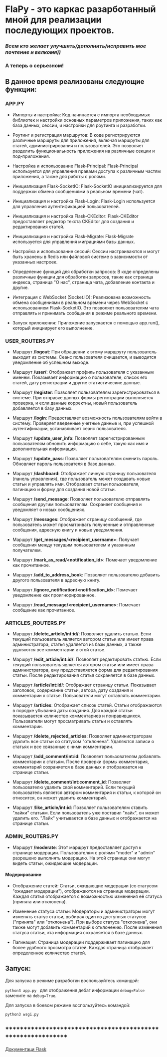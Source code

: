# **FlaPy - это каркас разарботанный мной для реализации последующих проектов.**

### _Всем кто желает улучшить/дополнить/исправить мое почтение и велкомя))_

### А теперь о серьезном!


## В данное время реализованы следующие функции:

### APP.PY

* Импорты и настройка: Код начинается с импорта необходимых библиотек и настройки основных параметров приложения, таких как база данных, сессии, и настройки для роутинга и разработки.

* Роутинг и регистрация маршрутов: В коде регистрируются различные маршруты для приложения, включая маршруты для статей, администрирования и пользователей. Это позволяет разделить функциональность приложения на различные секции и под-приложения.

* Настройка и использование Flask-Principal: Flask-Principal используется для управления правами доступа к различным частям приложения, а также для работы с ролями.

* Инициализация Flask-SocketIO: Flask-SocketIO инициализируется для поддержки обмена сообщениями в реальном времени (чат).

* Инициализация и настройка Flask-Login: Flask-Login используется для управления аутентификацией пользователей.

* Инициализация и настройка Flask-CKEditor: Flask-CKEditor предоставляет редактор текста CKEditor для создания и редактирования статей.

* Инициализация и настройка Flask-Migrate: Flask-Migrate используется для управления миграциями базы данных.

* Настройка и использование сессий: Сессии настраиваются и могут быть хранены в Redis или файловой системе в зависимости от указанных настроек.

* Определение функций для обработки запросов: В коде определены различные функции для обработки запросов, такие как страница индекса, страница "О нас", страница чата, добавление контакта и другие.

* Интеграция с WebSocket (Socket.IO): Реализована возможность обмена сообщениями в реальном времени через WebSocket с использованием Flask-SocketIO. Это позволяет пользователям чата отправлять и принимать сообщения в режиме реального времени.

* Запуск приложения: Приложение запускается с помощью app.run(), который инициирует его выполнение.

### USER_ROUTERS.PY

* Маршрут **/logout**: При обращении к этому маршруту пользователь выходит из системы. Сеанс пользователя очищается, и выводится уведомление об успешном выходе.

* Маршрут **/user/<username>**: Отображает профиль пользователя с указанным именем. Показывает информацию о пользователе, список его статей, дату регистрации и другие статистические данные.

* Маршрут **/register**: Позволяет пользователям зарегистрироваться в системе. При отправке данных формы регистрации выполняется проверка, и если данные корректны, новый пользователь добавляется в базу данных.

* Маршрут **/login**: Предоставляет возможность пользователям войти в систему. Проверяет введенные учетные данные и, при успешной аутентификации, устанавливает сеанс пользователя.

* Маршрут **/update_user_info**: Позволяет зарегистрированным пользователям обновить информацию о себе, такую как имя и дополнительная информация.

* Маршрут **/update_pass**: Позволяет пользователям сменить пароль. Обновляет пароль пользователя в базе данных.

* Маршрут **/dashboard**: Отображает личную страницу пользователя (панель управления), где пользователь может создавать новые статьи и управлять ими. Отображает статьи пользователя, пагинацию и форму для создания новой статьи.

* Маршрут **/send_message**: Позволяет пользователю отправлять сообщения другим пользователям. Сохраняет сообщения и уведомляет о новых сообщениях.

* Маршрут **/messages**: Отображает страницу сообщений, где пользователь может просматривать полученные и отправленные сообщения, адресную книгу и новые уведомления.

* Маршрут **/get_messages/<recipient_username>**: Получает сообщения между текущим пользователем и указанным получателем.

* Маршрут **/mark_as_read/<notification_id>**: Помечает уведомление как прочитанное.

* Маршрут **/add_to_address_book**: Позволяет пользователю добавить другого пользователя в адресную книгу.

* Маршрут **/ignore_notification/<notification_id>**: Помечает уведомление как проигнорированное.

* Маршрут **/read_message/<recipient_username>**: Помечает сообщение как прочитанное.

### ARTICLES_ROUTERS.PY

* Маршрут **/delete_article/int:id/**: Позволяет удалить статью. Если текущий пользователь является автором статьи или имеет права администратора, статья удаляется из базы данных, а также удаляются все комментарии к этой статье.

* Маршрут **/edit_article/int:id/**: Позволяет редактировать статью. Если текущий пользователь является автором статьи или имеет права администратора, ему предоставляется форма для редактирования статьи. После редактирования статья сохраняется в базе данных.

* Маршрут **/article/int:id**/: Отображает страницу статьи. Показывает заголовок, содержание статьи, автора, дату создания и комментарии к статье. Пользователи могут оставлять комментарии.

* Маршрут **/articles**: Отображает список статей. Статьи отображаются в порядке убывания даты создания. Для каждой статьи показывается количество комментариев и понравившихся. Пользователи могут просматривать статьи и оставлять комментарии.

* Маршрут **/delete_rejected_articles**: Позволяет администраторам удалить все статьи со статусом "отклонена". Удаляются записи о статьях и все связанные с ними комментарии.

* Маршрут **/add_comment/int:id**: Позволяет пользователям добавлять комментарии к статьям. После проверки формы комментария, комментарий сохраняется в базе данных и отображается на странице статьи.

* Маршрут **/delete_comment/int:comment_id**: Позволяет пользователю удалить свой комментарий. Если текущий пользователь является автором комментария и статьи, к которой он относится, он может удалить комментарий.

* Маршрут /**like_article/int:id**: Позволяет пользователям ставить "лайки" статьям. Если пользователь уже поставил "лайк", он может удалить его. "Лайк" учитывается в базе данных и отображается на странице статьи.

### ADMIN_ROUTERS.PY

* Маршрут **/moderate**: Этот маршрут предоставляет доступ к странице модерации. Пользователям с ролями "moder" и "admin" разрешено выполнять модерацию. На этой странице они могут видеть статьи, ожидающие модерации.

#### Модерирование

* Отображение статей: Статьи, ожидающие модерации (со статусом "ожидает модерации"), отображаются на странице модерации. Каждая статья отображается с возможностью изменения её статуса (принята или отклонена).

* Изменение статуса статьи: Модераторы и администраторы могут изменять статус статьи, выбирая один из доступных статусов ("принята" или "отклонена"). При выборе статуса "отклонена", они также могут добавить комментарий к отклонению. После изменения статуса статьи, эта информация сохраняется в базе данных.

* Пагинация: Страница модерации поддерживает пагинацию для более удобного просмотра статей. Каждая страница отображает определенное количество статей.

## Запуск:

Для запуска в режиме разработки воспользуйтесь командой:

`python3 app.py ` для отображения дебаг информации `debug=False` замените на `debug=True`.

Для запуска в боевом режиме воспользуйтесь командой:

`python3 wsgi.py `

## ***********************************************************

[Документаци Flask](https://flask.palletsprojects.com/en/latest/quickstart/)
